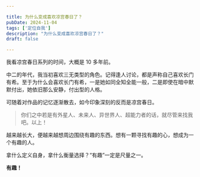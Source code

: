 ```yaml
---

title: 为什么变成喜欢凉宫春日了？
pubDate: 2024-11-04
tags: ['定位自我']
description: "为什么变成喜欢凉宫春日了？"
draft: false

---
```


我看凉宫春日系列的时间，大概是 10 多年前。

中二的年代，我当初喜欢三无类型的角色。记得逢人讨论，都是声称自己喜欢长门有希。至于为什么会喜欢长门有希，一是她如同全知全能一般，二是即使在暗中默默付出，她依旧那么安静，付出型的人格。

可随着对作品的记忆逐渐散去，如今印象深刻的反而是凉宫春日。

> 你们之中若是有外星人、未来人、异世界人、超能力者的话，就尽管来找我吧。以上！

越来越长大，便越来越想周边围绕有趣的东西。想有一颗寻找有趣的心，想成为一个有趣的人。

拿什么定义自身，拿什么衡量选择？“有趣”一定是尺量之一。

**有趣！**
